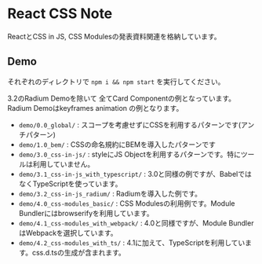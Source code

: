 # React CSS Note

ReactとCSS in JS, CSS Modulesの発表資料関連を格納しています。

## Demo

それぞれのディレクトリで `npm i && npm start` を実行してください。

3.2のRadium Demoを除いて 全てCard Componentの例となっています。Radium Demoはkeyframes animation の例となります。

* `demo/0.0_global/` : スコープを考慮せずにCSSを利用するパターンです(アンチパターン)
* `demo/1.0_bem/` : CSSの命名規約にBEMを導入したパターンです
* `demo/3.0_css-in-js/` : styleにJS Objectを利用するパターンです。特にツールは利用していません。
* `demo/3.1_css-in-js_with_typescript/` : 3.0と同様の例ですが、BabelではなくTypeScriptを使っています。
* `demo/3.2_css-in-js_radium/` : Radiumを導入した例です。
* `demo/4.0_css-modules_basic/` : CSS Modulesの利用例です。Module Bundlerにはbrowserifyを利用しています。
* `demo/4.1_css-modules_with_webpack/` : 4.0と同様ですが、Module BundlerはWebpackを選択しています。
* `demo/4.2_css-modules_with_ts/` : 4.1に加えて、TypeScriptを利用しています。css.d.tsの生成が含まれます。
